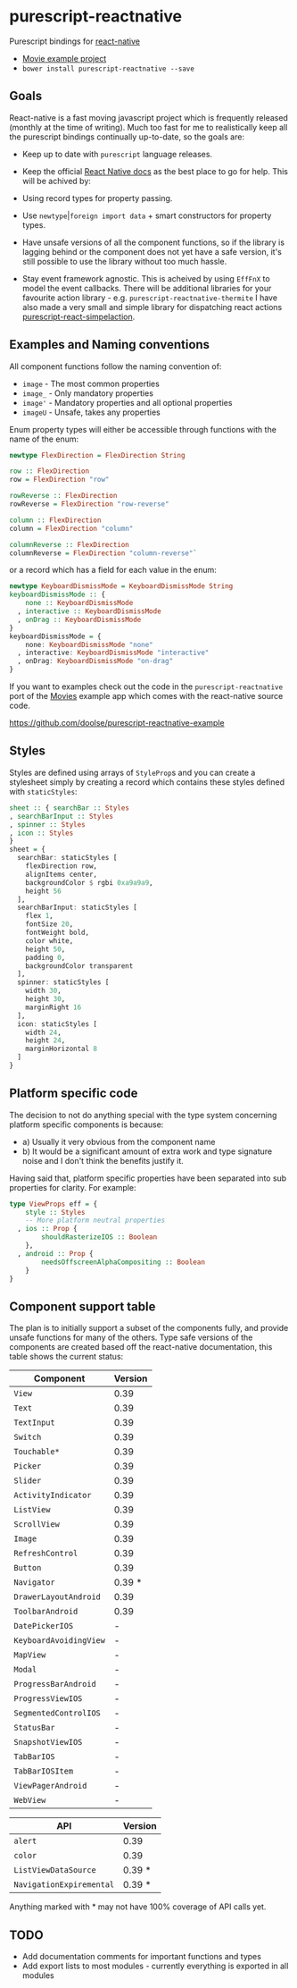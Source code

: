 # purescript-reactnative

Purescript bindings for [react-native](http://facebook.github.io/react-native)

- [Movie example project](https://github.com/doolse/purescript-reactnative-example)
- `bower install purescript-reactnative --save`

## Goals

React-native is a fast moving javascript project which is frequently released
(monthly at the time of writing). Much too fast for me to realistically keep all the
purescript bindings continually up-to-date, so the goals are:

- Keep up to date with `purescript` language releases.

- Keep the official [React Native docs](http://facebook.github.io/react-native/releases/next/docs/getting-started.html) as the best
place to go for help. This will be achived by:
 - Using record types for property passing.
 - Use `newtype`|`foreign import data` + smart constructors for property types.

- Have unsafe versions of all the component functions, so if the library is
lagging behind or the component does not yet have a safe version, it's still possible to use
the library without too much hassle.

- Stay event framework agnostic. This is acheived by using `EffFnX` to model the event callbacks.
There will be additional libraries for your favourite action library - e.g. `purescript-reactnative-thermite`
I have also made a very small and simple library for dispatching react actions [purescript-react-simpelaction](http://github.com/doolse/purescript-react-simpelaction).

## Examples and Naming conventions

All component functions follow the naming convention of:

- `image` - The most common properties
- `image_` - Only mandatory properties
- `image'` - Mandatory properties and all optional properties
- `imageU` - Unsafe, takes any properties

Enum property types will either be accessible through functions with the name of the enum:

```purescript
newtype FlexDirection = FlexDirection String

row :: FlexDirection
row = FlexDirection "row"

rowReverse :: FlexDirection
rowReverse = FlexDirection "row-reverse"

column :: FlexDirection
column = FlexDirection "column"

columnReverse :: FlexDirection
columnReverse = FlexDirection "column-reverse"`
```
or a record which has a field for each value in the enum:

```purescript
newtype KeyboardDismissMode = KeyboardDismissMode String
keyboardDismissMode :: {
    none :: KeyboardDismissMode
  , interactive :: KeyboardDismissMode
  , onDrag :: KeyboardDismissMode
}
keyboardDismissMode = {
    none: KeyboardDismissMode "none"
  , interactive: KeyboardDismissMode "interactive"
  , onDrag: KeyboardDismissMode "on-drag"
}
```

If you want to examples check out the code in the `purescript-reactnative` port of the [Movies](https://github.com/facebook/react-native/tree/master/Examples/Movies) example
app which comes with the react-native source code.

https://github.com/doolse/purescript-reactnative-example

## Styles

Styles are defined using arrays of `StyleProp`s and you can create a stylesheet simply by creating a record which contains these styles defined with `staticStyles`:

```purescript
sheet :: { searchBar :: Styles
, searchBarInput :: Styles
, spinner :: Styles
, icon :: Styles
}
sheet = {
  searchBar: staticStyles [
    flexDirection row,
    alignItems center,
    backgroundColor $ rgbi 0xa9a9a9,
    height 56
  ],
  searchBarInput: staticStyles [
    flex 1,
    fontSize 20,
    fontWeight bold,
    color white,
    height 50,
    padding 0,
    backgroundColor transparent
  ],
  spinner: staticStyles [
    width 30,
    height 30,
    marginRight 16
  ],
  icon: staticStyles [
    width 24,
    height 24,
    marginHorizontal 8
  ]
}
```

## Platform specific code

The decision to not do anything special with the type system concerning platform specific components is because:

- a) Usually it very obvious from the component name
- b) It would be a significant amount of extra work and type signature noise and I don't think the benefits justify it.

Having said that, platform specific properties have been separated into sub properties for clarity.
For example:

```purescript
type ViewProps eff = {
    style :: Styles
    -- More platform neutral properties
  , ios :: Prop {
        shouldRasterizeIOS :: Boolean
    },
  , android :: Prop {
        needsOffscreenAlphaCompositing :: Boolean
    }
}
```


## Component support table

The plan is to initially support a subset of the components fully, and provide unsafe functions for many of the others. Type safe versions of the components are created based off the react-native documentation, this table shows the current status:

|Component   | Version|
|----------  |-------------|
|`View`      | 0.39        |
|`Text`      | 0.39        |
|`TextInput` | 0.39|
|`Switch`    | 0.39|
|`Touchable*`| 0.39|
|`Picker`    | 0.39|
|`Slider`    | 0.39|
|`ActivityIndicator` |0.39|
|`ListView`  | 0.39|
|`ScrollView` | 0.39|
|`Image`     |0.39|
|`RefreshControl` | 0.39|
|`Button`    |0.39|
|`Navigator` |0.39 *|
|`DrawerLayoutAndroid` |0.39|
|`ToolbarAndroid` |0.39|
|`DatePickerIOS`|-|
|`KeyboardAvoidingView`|-|
|`MapView`|-|
|`Modal`|-|
|`ProgressBarAndroid`|-|
|`ProgressViewIOS`|-|
|`SegmentedControlIOS`|-|
|`StatusBar`|-|
|`SnapshotViewIOS`|-|
|`TabBarIOS`|-|
|`TabBarIOSItem`|-|
|`ViewPagerAndroid`|-|
|`WebView`|-|

|API         | Version |
|------------| --------|
|`alert`     | 0.39|
|`color`     | 0.39|
|`ListViewDataSource` | 0.39 *|
|`NavigationExpiremental` | 0.39 *|

Anything marked with * may not have 100% coverage of API calls yet.

## TODO

* Add documentation comments for important functions and types
* Add export lists to most modules - currently everything is exported in all modules
